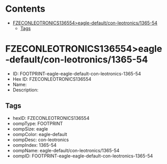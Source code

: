 



Contents
========

* [FZECONLEOTRONICS136554>eagle-default/con-leotronics/1365-54](#fzeconleotronics136554eagle-defaultcon-leotronics1365-54)
	* [Tags](#tags)

# FZECONLEOTRONICS136554>eagle-default/con-leotronics/1365-54

- ID: FOOTPRINT-eagle-eagle-default-con-leotronics-1365-54
- Hex ID: FZECONLEOTRONICS136554
- Name: 
- Description: 

## Tags

- hexID: FZECONLEOTRONICS136554
- oompType: FOOTPRINT
- oompSize: eagle
- oompColor: eagle-default
- oompDesc: con-leotronics
- oompIndex: 1365-54
- oompName: eagle-default/con-leotronics/1365-54
- oompID: FOOTPRINT-eagle-eagle-default-con-leotronics-1365-54
